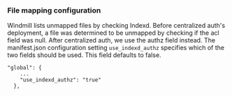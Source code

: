 ### File mapping configuration
Windmill lists unmapped files by checking Indexd. Before centralized auth's deployment, a file was determined to be
unmapped by checking if the acl field was null. After centralized auth, we use the authz field instead. The manifest.json
configuration setting `use_indexd_authz` specifies which of the two fields should be used. This field defaults to false.
```
"global": {
    ...
    "use_indexd_authz": "true"
  },
```
